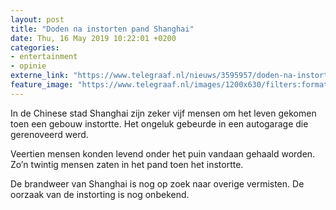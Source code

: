 ```yaml
---
layout: post
title: "Doden na instorten pand Shanghai"
date: Thu, 16 May 2019 10:22:01 +0200
categories: 
- entertainment 
- opinie 
externe_link: "https://www.telegraaf.nl/nieuws/3595957/doden-na-instorten-pand-shanghai"
feature_image: "https://www.telegraaf.nl/images/1200x630/filters:format(jpeg):quality(80)/cdn-kiosk-api.telegraaf.nl/a11cf3cc-77c4-11e9-8cb4-0255c322e81b.jpg"
---
```


<p class="intro">In de Chinese stad Shanghai zijn zeker vijf mensen om het leven gekomen toen een gebouw instortte. Het ongeluk gebeurde in een autogarage die gerenoveerd werd.</p> <p>Veertien mensen konden levend onder het puin vandaan gehaald worden. Zo’n twintig mensen zaten in het pand toen het instortte.</p><p>De brandweer van Shanghai is nog op zoek naar overige vermisten. De oorzaak van de instorting is nog onbekend.</p>
